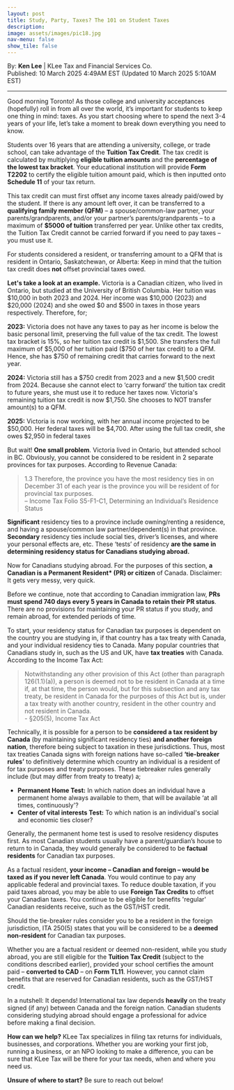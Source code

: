 ```yaml
---
layout: post
title: Study, Party, Taxes? The 101 on Student Taxes
description: 
image: assets/images/pic18.jpg
nav-menu: false
show_tile: false
---
```


<style>
  p {
    margin-bottom: 15px;
  }

  hr.major {
    margin: 10px 0; 
  }
</style>

<!-- Credits -->
<div class="row">
	<div class="12u">
		<p>By: <b>Ken Lee</b> | KLee Tax and Financial Services Co.<br> Published: 10 March 2025 4:49AM EST (Updated 10 March 2025 5:10AM EST)</p>
	</div>
</div>

<hr class="major"/>

<!-- Content -->
<section>
  <div class="row">
	  <div class="12u">
		  <p>Good morning Toronto! As those college and university acceptances (hopefully) roll in from all over the world, it’s important for students to keep one thing in mind: taxes. As you start choosing where to spend the next 3-4 years of your life, let’s take a moment to break down everything you need to know.</p>
      <p>Students over 16 years that are attending a university, college, or trade school, can take advantage of the <b>Tuition Tax Credit</b>. The tax credit is calculated by multiplying <b>eligible tuition amounts</b> and the <b>percentage of the lowest tax bracket</b>. Your educational institution will provide <b>Form T2202</b> to certify the eligible tuition amount paid, which is then inputted onto <b>Schedule 11</b> of your tax return.</p>
      <p>This tax credit can must first offset any income taxes already paid/owed by the student. If there is any amount left over, it can be transferred to a <b>qualifying family member (QFM)</b> – a spouse/common-law partner, your parents/grandparents, and/or your partner’s parents/grandparents – to a maximum of <b>$5000 of tuition</b> transferred per year. Unlike other tax credits, the Tuition Tax Credit cannot be carried forward if you need to pay taxes – you must use it. </p>
      <p>For students considered a resident, or transferring amount to a QFM that is resident in Ontario, Saskatchewan, or Alberta: Keep in mind that the tuition tax credit does <b>not</b> offset provincial taxes owed.<p>
      <p><b>Let's take a look at an example.</b> Victoria is a Canadian citizen, who lived in Ontario, but studied at the University of British Columbia. Her tuition was $10,000 in both 2023 and 2024. Her income was $10,000 (2023) and $20,000 (2024) and she owed $0 and $500 in taxes in those years respectively. Therefore, for; </p>
      <p><b>2023:</b> Victoria does not have any taxes to pay as her income is below the basic personal limit, preserving the full value of the tax credit. The lowest tax bracket is 15%, so her tuition tax credit is $1,500. She transfers the full maximum of $5,000 of her tuition paid ($750 of her tax credit) to a QFM. Hence, she has $750 of remaining credit that carries forward to the next year. 
      <p><b>2024:</b> Victoria still has a $750 credit from 2023 and a new $1,500 credit from 2024. Because she cannot elect to ‘carry forward’ the tuition tax credit to future years, she must use it to reduce her taxes now. Victoria's remaining tuition tax credit is now $1,750. She chooses to NOT transfer amount(s) to a QFM.</p> 
      <p><b>2025:</b> Victoria is now working, with her annual income projected to be $50,000. Her federal taxes will be $4,700. After using the full tax credit, she owes $2,950 in federal taxes</p>
      <p>But wait! <b>One small problem</b>. Victoria lived in Ontario, but attended school in BC. Obviously, you cannot be considered to be resident in 2 separate provinces for tax purposes. According to Revenue Canada:
      <blockquote>1.3 Therefore, the province you have the most residency ties in on December 31 of each year is the province you will be resident of for provincial tax purposes.<br>   – Income Tax Folio S5-F1-C1, Determining an Individual’s Residence Status</blockquote>
      <p><b>Significant</b> residency ties to a province include owning/renting a residence, and having a spouse/common law partner/dependent(s) in that province. <b>Secondary</b> residency ties include social ties, driver’s licenses, and where your personal effects are, etc. These ‘tests’ of residency <b>are the same in determining residency status for Canadians studying abroad.</b><p>
      <p>Now for Canadians studying abroad. For the purposes of this section, <b>a Canadian is a Permanent Resident* (PR) or citizen</b> of Canada. Disclaimer: It gets very messy, very quick.</p>
      <p>Before we continue, note that according to Canadian immigration law, <b>PRs must spend 740 days every 5 years in Canada to retain their PR status</b>. There are no provisions for maintaining your PR status if you study, and remain abroad, for extended periods of time.</p>
      <p>To start, your residency status for Canadian tax purposes is dependent on the country you are studying in, if that country has a tax treaty with Canada, and your individual residency ties to Canada. Many popular countries that Canadians study in, such as the US and UK, have <b>tax treaties</b> with Canada. According to the Income Tax Act:</p>
      <blockquote>Notwithstanding any other provision of this Act (other than paragraph 126(1.1)(a)), a person is deemed not to be resident in Canada at a time if, at that time, the person would, but for this subsection and any tax treaty, be resident in Canada for the purposes of this Act but is, under a tax treaty with another country, resident in the other country and not resident in Canada.<br>  - §205(5), Income Tax Act</blockquote>
      <p>Technically, it is possible for a person to be <b>considered a tax resident by Canada</b> (by maintaining significant residency ties) <b>and another foreign nation</b>, therefore being subject to taxation in these jurisdictions. Thus, most tax treaties Canada signs with foreign nations have so-called <b>‘tie-breaker rules’</b> to definitively determine which country an individual is a resident of for tax purposes and treaty purposes. These tiebreaker rules generally include (but may differ from treaty to treaty) a;<p>
      <ul>
			  <li><b>Permanent Home Test:</b> In which nation does an individual have a permanent home always available to them, that will be available ‘at all times, continuously'?</li>
			  <li><b>Center of vital interests Test:</b> To which nation is an individual's social and economic ties closer?</li>
		  </ul>
      <p>Generally, the permanent home test is used to resolve residency disputes first. As most Canadian students usually have a parent/guardian’s house to return to in Canada, they would generally be considered to be <b>factual residents</b> for Canadian tax purposes.</p> 
      <p>As a factual resident, <b>your income – Canadian and foreign – would be taxed as if you never left Canada</b>. You would continue to pay any applicable federal and provincial taxes. To reduce double taxation, if you paid taxes abroad, you may be able to use <b>Foreign Tax Credits</b> to offset your Canadian taxes. You continue to be eligible for benefits 'regular' Canadian residents receive, such as the GST/HST credit.</p>
      <p>Should the tie-breaker rules consider you to be a resident in the foreign jurisdiction, ITA 250(5) states that you will be considered to be a <b>deemed non-resident</b> for Canadian tax purposes.</p>
      <p>Whether you are a factual resident or deemed non-resident, while you study abroad, you are still eligible for the <b>Tuition Tax Credit</b> (subject to the conditions described earlier), provided your school certifies the amount paid – <b>converted to CAD</b> – on <b>Form TL11</b>. However, you cannot claim benefits that are reserved for Canadian residents, such as the GST/HST credit.</p>
      <p>In a nutshell: It depends! International tax law depends <b>heavily</b> on the treaty signed (if any) between Canada and the foreign nation. Canadian students considering studying abroad should engage a professional for advice before making a final decision.
      <p><b>How can we help?</b> KLee Tax specializes in filing tax returns for individuals, businesses, and corporations. Whether you are working your first job, running a business, or an NPO looking to make a difference, you can be sure that KLee Tax will be there for your tax needs, when and where you need us.</p>
      <p><b>Unsure of where to start?</b> Be sure to reach out below!</p> 